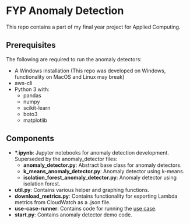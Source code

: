 # FYP Anomaly Detection

This repo contains a part of my final year project for Applied Computing.

## Prerequisites

The following are required to run the anomaly detectors:

* A Windows installation (This repo was developed on Windows, functionality on MacOS and Linux may break)
* aws-cli
* Python 3 with:
  * pandas
  * numpy
  * scikit-learn
  * boto3
  * matplotlib

## Components

* **\*.ipynb**: Jupyter notebooks for anomaly detection development. Superseded by the anomaly_detector files:
  * **anomaly_detector.py**: Abstract base class for anomaly detectors.
  * **k_means_anomaly_detector.py**: Anomaly detector using k-means.
  * **isolation_forest_anomaly_detector.py**: Anomaly detector using isolation forest.
* **util.py**: Contains various helper and graphing functions.
* **download_metrics.py**: Contains functionality for exporting Lambda metrics from CloudWatch as a .json file.
* **use-case-runner**: Contains code for running the [use case](https://github.com/Matt-RJ/fyp-use-case).
* **start.py**: Contains anomaly detector demo code.
